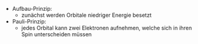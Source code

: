 - Aufbau-Prinzip: 
	- zunächst werden Orbitale niedriger Energie besetzt 
- Pauli-Prinzip:
	- jedes Orbital kann zwei Elektronen aufnehmen, welche sich in ihren Spin unterscheiden müssen 